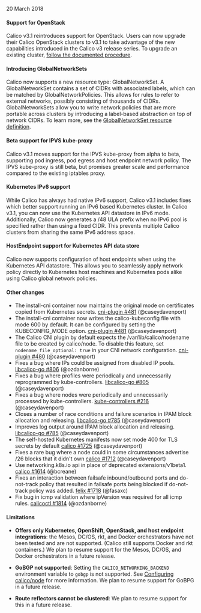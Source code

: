 20 March 2018

#### Support for OpenStack
Calico v3.1 reintroduces support for OpenStack. Users can now upgrade their Calico
OpenStack clusters to v3.1 to take advantage of the new capabilities
introduced in the Calico v3 release series. To upgrade an existing cluster,
[follow the documented procedure](https://docs.projectcalico.org/v3.1/getting-started/openstack/upgrade/).

#### Introducing GlobalNetworkSets
Calico now supports a new resource type: GlobalNetworkSet.  A GlobalNetworkSet contains a set of CIDRs
with associated labels, which can be matched by GlobalNetworkPolicies.
This allows for rules to refer to external networks, possibly consisting of thousands of CIDRs.
GlobalNetworkSets allow you to write network policies that are more portable across
clusters by introducing a label-based abstraction on top of network CIDRs. To learn more,
see the [GlobalNetworkSet resource definition](https://docs.projectcalico.org/v3.1/reference/calicoctl/resources/globalnetworkset).

#### Beta support for IPVS kube-proxy
Calico v3.1 moves support for the IPVS kube-proxy from alpha to beta, supporting pod ingress,
pod egress and host endpoint network policy. The IPVS kube-proxy is still beta, but promises greater scale and performance
compared to the existing iptables proxy.

#### Kubernetes IPv6 support
While Calico has always had native IPv6 support, Calico v3.1 includes fixes which better support running an IPv6 based Kubernetes
cluster. In Calico v3.1, you can now use the Kubernetes API datastore in IPv6 mode.
Additionally, Calico now generates a /48 ULA prefix when no IPv6 pool is specified rather than using a fixed CIDR.
This prevents multiple Calico clusters from sharing the same IPv6 address space.

#### HostEndpoint support for Kubernetes API data store
Calico now supports configuration of host endpoints when using the Kubernetes API datastore. This allows you to seamlessly
apply network policy directly to Kubernetes host machines and Kubernetes pods alike using Calico global network policies.


#### Other changes
- The install-cni container now maintains the original mode on certificates copied from Kubernetes secrets. [cni-plugin #481](https://github.com/projectcalico/cni-plugin/pull/481) (@caseydavenport)
- The install-cni container now writes the calico-kubeconfig file with mode 600 by default. It can be configured by setting the KUBECONFIG_MODE option. [cni-plugin #481](https://github.com/projectcalico/cni-plugin/pull/481) (@caseydavenport)
- The Calico CNI plugin by default expects the /var/lib/calico/nodename file to be created by calico/node. To disable this feature, set `nodename_file_optional: true` in your CNI network configuration. [cni-plugin #480](https://github.com/projectcalico/cni-plugin/pull/480) (@caseydavenport)
- Fixes a bug where IPs could be assigned from disabled IP pools. [libcalico-go #806](https://github.com/projectcalico/libcalico-go/pull/806) (@ozdanborne)
- Fixes a bug where profiles were periodically and unnecessarily reprogrammed by kube-controllers. [libcalico-go #805](https://github.com/projectcalico/libcalico-go/pull/805) (@caseydavenport)
- Fixes a bug where nodes were periodically and unnecessarily processed by kube-controllers. [kube-controllers #216](https://github.com/projectcalico/kube-controllers/pull/216) (@caseydavenport)
- Closes a number of race conditions and failure scenarios in IPAM block allocation and releasing. [libcalico-go #785](https://github.com/projectcalico/libcalico-go/pull/785) (@caseydavenport)
- Improves log output around IPAM block allocation and releasing. [libcalico-go #785](https://github.com/projectcalico/libcalico-go/pull/785) (@caseydavenport)
- The self-hosted Kubernetes manifests now set mode 400 for TLS secrets by default [calico #1725](https://github.com/projectcalico/calico/pull/1725) (@caseydavenport)
- Fixes a rare bug where a node could in some circumstances advertise /26 blocks that it didn't own [calico #1712](https://github.com/projectcalico/calico/pull/1712) (@caseydavenport)
- Use networking.k8s.io api in place of deprecated extensions/v1beta1. [calico #1614](https://github.com/projectcalico/calico/pull/1614) (@bcreane)
- Fixes an interaction between failsafe inbound/outbound ports and do-not-track policy that resulted in failsafe ports being blocked if do-not-track policy was added. [felix #1718](https://github.com/projectcalico/felix/pull/1718) (@fasaxc)
- Fix bug in icmp validation where ipVersion was required for all icmp rules. [calicoctl #1814](https://github.com/projectcalico/calicoctl/pull/1814) (@ozdanborne)

#### Limitations

- **Offers only Kubernetes, OpenShift, OpenStack, and host endpoint integrations**: the
Mesos, DC/OS, rkt, and Docker orchestrators have not been tested
and are not supported. (Calico still supports Docker and rkt containers.)
We plan to resume support for the Mesos, DC/OS, and Docker
orchestrators in a future release.

- **GoBGP not supported**: Setting the `CALICO_NETWORKING_BACKEND` environment
variable to `gobgp` is not supported. See [Configuring calico/node](https://docs.projectcalico.org/v3.1/reference/node/configuration)
for more information. We plan to resume support for GoBPG in a future release.

- **Route reflectors cannot be clustered**: We plan to resume support for
this in a future release.
